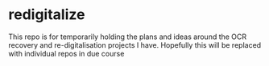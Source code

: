 # redigitalize

This repo is for temporarily holding the plans and ideas around the OCR recovery and re-digitalisation projects I have. Hopefully this will be replaced with individual repos in due course
